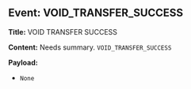 ## Event: VOID_TRANSFER_SUCCESS

**Title:** VOID TRANSFER SUCCESS

**Content:**
Needs summary.
`VOID_TRANSFER_SUCCESS`

**Payload:**
- `None`